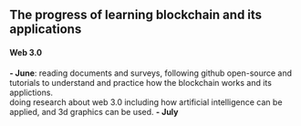 ## The progress of learning blockchain and its applications
#### Web 3.0 
**- June**: reading documents and surveys, following github open-source and tutorials to understand and practice how the blockchain works and its applictions.<br />
            doing research about web 3.0 including how artificial intelligence can be applied, and 3d graphics can be used. 
**- July**

